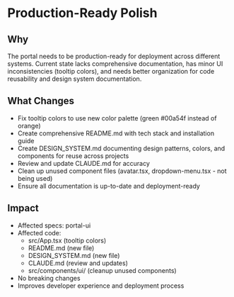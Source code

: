 # Production-Ready Polish

## Why
The portal needs to be production-ready for deployment across different systems. Current state lacks comprehensive documentation, has minor UI inconsistencies (tooltip colors), and needs better organization for code reusability and design system documentation.

## What Changes
- Fix tooltip colors to use new color palette (green #00a54f instead of orange)
- Create comprehensive README.md with tech stack and installation guide
- Create DESIGN_SYSTEM.md documenting design patterns, colors, and components for reuse across projects
- Review and update CLAUDE.md for accuracy
- Clean up unused component files (avatar.tsx, dropdown-menu.tsx - not being used)
- Ensure all documentation is up-to-date and deployment-ready

## Impact
- Affected specs: portal-ui
- Affected code:
  - src/App.tsx (tooltip colors)
  - README.md (new file)
  - DESIGN_SYSTEM.md (new file)
  - CLAUDE.md (review and updates)
  - src/components/ui/ (cleanup unused components)
- No breaking changes
- Improves developer experience and deployment process
